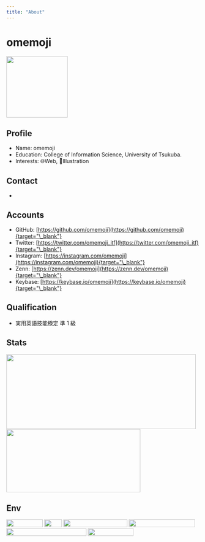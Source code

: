 ```yaml
---
title: "About"
---
```


# omemoji

<img src="/omemoji_about.webp" width=160 height="160" />

## Profile

- Name: omemoji
- Education: College of Information Science, University of Tsukuba.
- Interests: 🌐Web, 🎨Illustration

## Contact

- <Contact ></Contact>

## Accounts

<div class="a-link">

- GitHub: [https://github.com/omemoji](https://github.com/omemoji){target="\_blank"}
- Twitter: [https://twitter.com/omemoji_itf](https://twitter.com/omemoji_itf){target="\_blank"}
- Instagram: [https://instagram.com/omemoji](https://instagram.com/omemoji){target="\_blank"}
- Zenn: [https://zenn.dev/omemoji](https://zenn.dev/omemoji){target="\_blank"}
- Keybase: [https://keybase.io/omemoji](https://keybase.io/omemoji){target="\_blank"}

</div>

## Qualification

- 実用英語技能検定 準 1 級

## Stats

<img src="https://github-readme-stats.vercel.app/api?username=omemoji&show_icons=true" width="495" height="195" class="mb-3"> 
<img src="https://github-readme-stats.vercel.app/api/top-langs/?username=omemoji&layout=compact" width="350" height="165">

## Env

<img src="https://img.shields.io/badge/OS-Ubuntu-E95420.svg?logo=ubuntu&logoColor=E95420&style=flat" width="95" height="20" style="display:inline-block"> <img src="https://img.shields.io/badge/DE-i3-7ca7c2.svg?&style=flat" width="46" height="20" style="display:inline-block"> <img src="https://img.shields.io/badge/Browser-Google%20Chrome-4285F4.svg?logo=googlechrome&logoColor=fff&style=flat" width="167" height="20" style="display:inline-block"> <img src="https://img.shields.io/badge/Editor-Visual%20Studio%20Code-007ACC.svg?logo=visualstudiocode&logoColor=007ACC&style=flat" width="173" height="20" style="display:inline-block"> <img src="https://img.shields.io/badge/Vector%20Graphics%20Editor-Inkscape-000.svg?logo=inkscape&logoColor=000&style=flat" width="209" height="20" style="display:inline-block"> <img src="https://img.shields.io/badge/Paint%20Tool-Krita-ff1199.svg?logo=krita&logoColor=ff1199&style=flat" width="119" height="20" style="display:inline-block">
